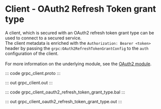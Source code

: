 # Client - OAuth2 Refresh Token grant type

A client, which is secured with an OAuth2 refresh token grant type can be
used to connect to a secured service.<br/>
The client metadata is enriched with the `Authorization: Bearer <token>`
header by passing the `grpc:OAuth2RefreshTokenGrantConfig` to the `auth`
configuration of the client.<br/><br/>
For more information on the underlying module,
see the [OAuth2 module](https://lib.ballerina.io/ballerina/oauth2/latest/).

::: code grpc_client.proto :::

::: out grpc_client.out :::

::: code grpc_client_oauth2_refresh_token_grant_type.bal :::

::: out grpc_client_oauth2_refresh_token_grant_type.out :::